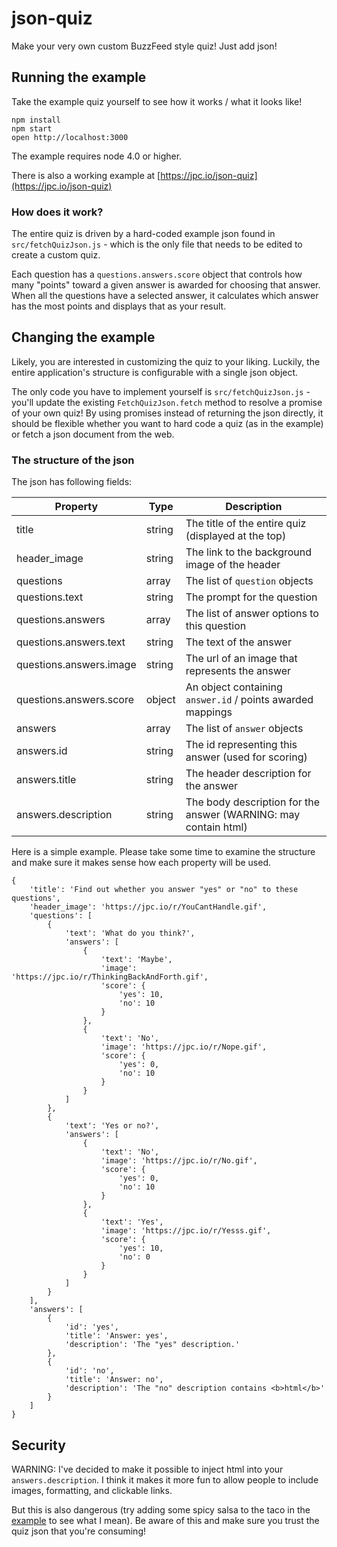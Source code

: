 # json-quiz

Make your very own custom BuzzFeed style quiz! Just add json!

## Running the example

Take the example quiz yourself to see how it works / what it looks like!

```
npm install
npm start
open http://localhost:3000
```

The example requires node 4.0 or higher. 

There is also a working example at [https://jpc.io/json-quiz](https://jpc.io/json-quiz)

### How does it work?

The entire quiz is driven by a hard-coded example json found in `src/fetchQuizJson.js` - which is the only file that needs to be edited to create a custom quiz.

Each question has a `questions.answers.score` object that controls how many "points" toward a given answer is awarded for choosing that answer. When all the questions have a selected answer, it calculates which answer has the most points and displays that as your result.  

## Changing the example

Likely, you are interested in customizing the quiz to your liking. Luckily, the entire application's structure is configurable with a single json object.

The only code you have to implement yourself is `src/fetchQuizJson.js` - you'll update the existing `FetchQuizJson.fetch` method to resolve a promise of your own quiz! By using promises instead of returning the json directly, it should be flexible whether you want to hard code a quiz (as in the example) or fetch a json document from the web. 

### The structure of the json

The json has following fields:

| Property | Type | Description |
| -------- | ---- | ----------- |
| title | string | The title of the entire quiz (displayed at the top) |
| header_image | string | The link to the background image of the header |
| questions | array | The list of `question` objects |
| questions.text | string | The prompt for the question |
| questions.answers | array | The list of answer options to this question |
| questions.answers.text | string | The text of the answer |
| questions.answers.image | string | The url of an image that represents the answer |
| questions.answers.score | object | An object containing `answer.id` / points awarded mappings |
| answers | array | The list of `answer` objects |
| answers.id | string | The id representing this answer (used for scoring) |
| answers.title | string | The header description for the answer |
| answers.description | string | The body description for the answer (WARNING: may contain html) |

Here is a simple example. Please take some time to examine the structure and make sure it makes sense how each property will be used.

```
{
    'title': 'Find out whether you answer "yes" or "no" to these questions',
    'header_image': 'https://jpc.io/r/YouCantHandle.gif',
    'questions': [
        {
            'text': 'What do you think?',
            'answers': [
                {
                    'text': 'Maybe',
                    'image': 'https://jpc.io/r/ThinkingBackAndForth.gif',
                    'score': {
                        'yes': 10,
                        'no': 10
                    }
                },
                {
                    'text': 'No',
                    'image': 'https://jpc.io/r/Nope.gif',
                    'score': {
                        'yes': 0,
                        'no': 10
                    }
                }
            ]
        },
        {
            'text': 'Yes or no?',
            'answers': [
                {
                    'text': 'No',
                    'image': 'https://jpc.io/r/No.gif',
                    'score': {
                        'yes': 0,
                        'no': 10
                    }
                },
                {
                    'text': 'Yes',
                    'image': 'https://jpc.io/r/Yesss.gif',
                    'score': {
                        'yes': 10,
                        'no': 0
                    }
                }
            ]
        }
    ],
    'answers': [
        {
            'id': 'yes',
            'title': 'Answer: yes',
            'description': 'The "yes" description.'
        },
        {
            'id': 'no',
            'title': 'Answer: no',
            'description': 'The "no" description contains <b>html</b>'
        }
    ]
}
``` 

## Security

WARNING: I've decided to make it possible to inject html into your `answers.description`. I think it makes it more fun to allow people to include images, formatting, and clickable links. 

But this is also dangerous (try adding some spicy salsa to the taco in the [example](https://jpc.io/json-quiz) to see what I mean). Be aware of this and make sure you trust the quiz json that you're consuming! 